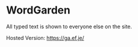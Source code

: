 # WordGarden

All typed text is shown to everyone else on the site.

Hosted Version: https://ga.ef.je/
